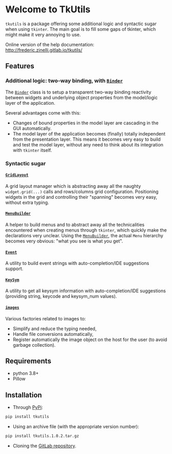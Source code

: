 # Welcome to TkUtils

`tkutils` is a package offering some additional logic and syntactic sugar when using `tkinter`.
The main goal is to fill some gaps of tkinter, which might make it very annoying to use.

Online version of the help documentation: http://frederic.zinelli.gitlab.io/tkutils/



## Features


### Additional logic: two-way binding, with [`Binder`](http://frederic.zinelli.gitlab.io/tkutils/binder/binder_overview/)

The [`Binder`](http://frederic.zinelli.gitlab.io/tkutils/binder/binder_overview/) class is  to setup a transparent two-way
binding reactivity between widgets and underlying object properties from the model/logic layer
of the application.

Several advantages come with this:

* Changes of bound properties in the model layer are cascading in the GUI automatically.
* The model layer of the application becomes (finally) totally independent from the presentation
  layer. This means it becomes very easy to build and test the model layer, without any need to
  think about its integration with `tkinter` itself.



### Syntactic sugar


#### [`GridLayout`](http://frederic.zinelli.gitlab.io/tkutils/grid_layout/grid_layout/)

A grid layout manager which is abstracting away all the naughty `widget.grid(...)` calls and
rows/columns grid configuration. Positioning widgets in the grid and controlling their "spanning"
becomes very easy, without extra typing.


#### [`MenuBuilder`](http://frederic.zinelli.gitlab.io/tkutils/menu_builder/menu_builder/)

A helper to build menus and to abstract away all the technicalities encountered when creating menus through
`tkinter`, which quickly make the declarations very unclear. Using the [`MenuBuilder`](http://frederic.zinelli.gitlab.io/tkutils/menu_builder/menu_builder/), the actual `Menu` hierarchy becomes very obvious: "what you see is what you get".


#### [`Event`](http://frederic.zinelli.gitlab.io/tkutils/event/)

A utility to build event strings with auto-completion/IDE suggestions support.


#### [`KeySym`](http://frederic.zinelli.gitlab.io/tkutils/key_sym/)

A utility to get all keysym information with auto-completion/IDE suggestions (providing string,
keycode and keysym_num values).


#### [`images`](http://frederic.zinelli.gitlab.io/tkutils/images/images/)

Various factories related to images to:

* Simplify and reduce the typing needed,
* Handle file conversions automatically,
* Register automatically the image object on the host for the user (to avoid garbage collection).




## Requirements

- python 3.8+
- Pillow



## Installation

* Through [PyPi](https://pypi.org/project/tkutils/):

```bash
pip install tkutils
```

* Using an archive file (with the appropriate version number):

```bash
pip install tkutils.1.0.2.tar.gz
```

* Cloning the [GitLab repository](https://gitlab.com/frederic.zinelli/tkutils).

